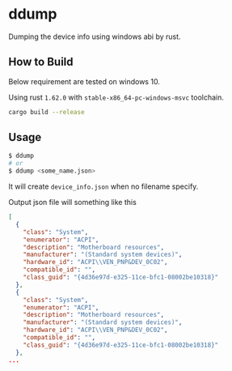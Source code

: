 # ddump

Dumping the device info using windows abi by rust.

## How to Build

Below requirement are tested on windows 10.

Using rust `1.62.0` with `stable-x86_64-pc-windows-msvc` toolchain.

```bash
cargo build --release
```

## Usage

```bash
$ ddump
# or
$ ddump <some_name.json>
```

It will create `device_info.json` when no filename specify.

Output json file will something like this

```json
[
  {
    "class": "System",
    "enumerator": "ACPI",
    "description": "Motherboard resources",
    "manufacturer": "(Standard system devices)",
    "hardware_id": "ACPI\\VEN_PNP&DEV_0C02",
    "compatible_id": "",
    "class_guid": "{4d36e97d-e325-11ce-bfc1-08002be10318}"
  },
  {
    "class": "System",
    "enumerator": "ACPI",
    "description": "Motherboard resources",
    "manufacturer": "(Standard system devices)",
    "hardware_id": "ACPI\\VEN_PNP&DEV_0C02",
    "compatible_id": "",
    "class_guid": "{4d36e97d-e325-11ce-bfc1-08002be10318}"
  },
...
```
